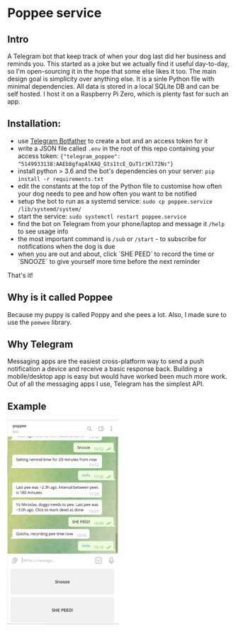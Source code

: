 # Poppee service

## Intro
A Telegram bot that keep track of when your dog last did her business and reminds you. This started as a joke but we actually find it useful day-to-day, so I'm open-sourcing it in the hope that some else likes it too. The main design goal is simplicity over anything else.  It is a sinle Python file with minimal dependencies. All data is stored in a local SQLite DB and can be self hosted. I host it on a Raspberry Pi Zero, which is plenty fast for such an app.

## Installation:
 - use [Telegram Botfather](https://core.telegram.org/bots) to create a bot and an access token for it
 - write a JSON file called `.env` in the root of this repo containing your access token: `{"telegram_poppee": "5149933138:AAEb8gfapAlKAQ_Gts1tcE_QuT1r1Kl72Ns"}` 
 - install python > 3.6 and the bot's dependencies on your server: `pip install -r requirements.txt`
 - edit the constants at the top of the Python file to customise how often your dog needs to pee and how often you want to be notified
 - setup the bot to run as a systemd service: `sudo cp poppee.service /lib/systemd/system/`
 - start the service: `sudo systemctl restart poppee.service`
 - find the bot on Telegram from your phone/laptop and message it `/help` to see usage info
 - the most important command is `/sub` or `/start` - to subscribe for notifications when the dog is due
 - when you are out and about, click ´SHE PEED´ to record the time or ´SNOOZE´ to give yourself more time before the next reminder

 That's it!

 ## Why is it called Poppee
 Because my puppy is called Poppy and she pees a lot. Also, I made sure to use the `peewee` library.

 ## Why Telegram

 Messaging apps are the easiest cross-platform way to send a push notification a device and receive a basic response back. Building a mobile/desktop app is easy but would have worked been much more work. Out of all the messaging apps I use, Telegram has the simplest API.
 
 ## Example
 
 [<img alt="example" width="250px" src="poppee.PNG" />](example)
